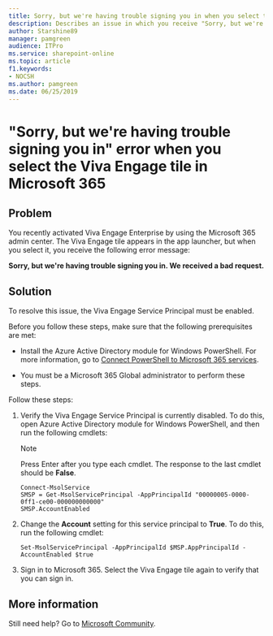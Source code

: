 ```yaml
---
title: Sorry, but we're having trouble signing you in when you select the Viva Engage tile in Microsoft 365
description: Describes an issue in which you receive "Sorry, but we're having trouble signing you in" error when you select the Viva Engage tile in Microsoft 365.
author: Starshine89
manager: pamgreen
audience: ITPro
ms.service: sharepoint-online
ms.topic: article
f1.keywords:
- NOCSH
ms.author: pamgreen
ms.date: 06/25/2019
---
```


# "Sorry, but we're having trouble signing you in" error when you select the Viva Engage tile in Microsoft 365

## Problem

You recently activated Viva Engage Enterprise by using the Microsoft 365 admin center. The Viva Engage tile appears in the app launcher, but when you select it, you receive the following error message:

**Sorry, but we're having trouble signing you in. We received a bad request.**

## Solution

To resolve this issue, the Viva Engage Service Principal must be enabled.

Before you follow these steps, make sure that the following prerequisites are met:

- Install the Azure Active Directory module for Windows PowerShell. For more information, go to [Connect PowerShell to Microsoft 365 services](/microsoft-365/enterprise/connect-to-microsoft-365-powershell).

- You must be a Microsoft 365 Global administrator to perform these steps.

Follow these steps:

1. Verify the Viva Engage Service Principal is currently disabled. To do this, open Azure Active Directory module for Windows PowerShell, and then run the following cmdlets:

   > [!NOTE]
   > Press Enter after you type each cmdlet. The response to the last cmdlet should be **False**.

   ```
   Connect-MsolService
   SMSP = Get-MsolServicePrincipal -AppPrincipalId "00000005-0000-0ff1-ce00-000000000000"
   SMSP.AccountEnabled
   ```

2. Change the **Account** setting for this service principal to **True**. To do this, run the following cmdlet:

   ```
   Set-MsolServicePrincipal -AppPrincipalId $MSP.AppPrincipalId -AccountEnabled $true
   ```

3. Sign in to Microsoft 365. Select the Viva Engage tile again to verify that you can sign in.

## More information

Still need help? Go to [Microsoft Community](https://answers.microsoft.com).
